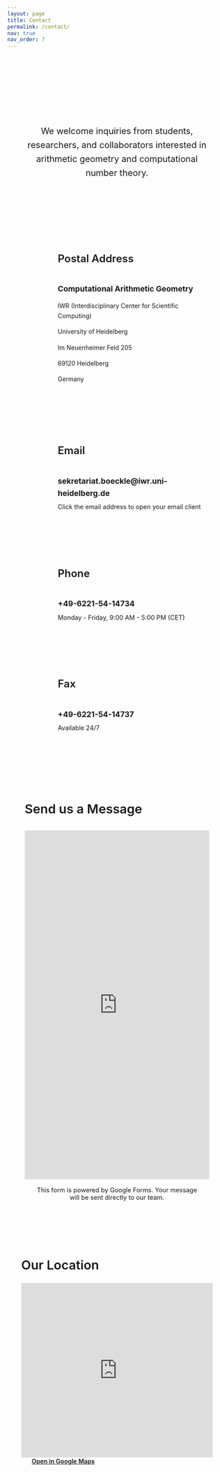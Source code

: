 ```yaml
---
layout: page
title: Contact
permalink: /contact/
nav: true
nav_order: 7
---
```


<div class="contact-intro mb-5">
  <h2 class="text-center mb-4 translatable-content" data-translation-key="contact.title">Get in Touch</h2>
  <p class="lead text-center translatable-content" data-translation-key="contact.intro">We welcome inquiries from students, researchers, and collaborators interested in arithmetic geometry and computational number theory.</p>
</div>

<div class="contact-container">
  <div class="contact-card">
    <div class="contact-icon">
      <i class="fas fa-map-marker-alt" aria-hidden="true"></i>
    </div>
    <div class="contact-content">
      <h3 class="translatable-content" data-translation-key="contact.postal_address">Postal Address</h3>
      <div class="address-block">
        <p><strong>Computational Arithmetic Geometry</strong></p>
        <p>IWR (Interdisciplinary Center for Scientific Computing)</p>
        <p>University of Heidelberg</p>
        <p>Im Neuenheimer Feld 205</p>
        <p>69120 Heidelberg</p>
        <p>Germany</p>
      </div>
    </div>
  </div>

  <div class="contact-card">
    <div class="contact-icon">
      <i class="fas fa-envelope" aria-hidden="true"></i>
    </div>
    <div class="contact-content">
      <h3 class="translatable-content" data-translation-key="common.email">Email</h3>
      <div class="contact-detail">
        <p><a href="mailto:sekretariat.boeckle@iwr.uni-heidelberg.de" class="email-link"><strong>sekretariat.boeckle@iwr.uni-heidelberg.de</strong></a></p>
        <small class="text-muted translatable-content" data-translation-key="contact.email_note">Click the email address to open your email client</small>
      </div>
    </div>
  </div>

  <div class="contact-card">
    <div class="contact-icon">
      <i class="fas fa-phone" aria-hidden="true"></i>
    </div>
    <div class="contact-content">
      <h3 class="translatable-content" data-translation-key="contact.phone">Phone</h3>
      <div class="contact-detail">
        <p><strong>+49-6221-54-14734</strong></p>
        <small class="text-muted translatable-content" data-translation-key="contact.phone_hours">Monday - Friday, 9:00 AM - 5:00 PM (CET)</small>
      </div>
    </div>
  </div>

  <div class="contact-card">
    <div class="contact-icon">
      <i class="fas fa-fax" aria-hidden="true"></i>
    </div>
    <div class="contact-content">
      <h3 class="translatable-content" data-translation-key="contact.fax">Fax</h3>
      <div class="contact-detail">
        <p><strong>+49-6221-54-14737</strong></p>
        <small class="text-muted translatable-content" data-translation-key="contact.fax_note">Available 24/7</small>
      </div>
    </div>
  </div>
</div>

<div class="contact-form-section mt-5">
  <div class="form-container">
    <h3 class="text-center mb-4 translatable-content" data-translation-key="contact.send_message">Send us a Message</h3>
    <div class="google-form-wrapper">
      <iframe 
        src="https://docs.google.com/forms/d/e/YOUR_GOOGLE_FORM_ID/viewform?embedded=true" 
        width="100%" 
        height="800" 
        frameborder="0" 
        marginheight="0" 
        marginwidth="0"
        title="Contact Form - AG Computational Arithmetic Geometry"
        class="google-form-iframe">
        Loading…
      </iframe>
    </div>
    <div class="form-note mt-3">
      <p class="text-center text-muted">
        <i class="fas fa-info-circle me-2" aria-hidden="true"></i>
        <span class="translatable-content" data-translation-key="contact.form_note">
          This form is powered by Google Forms. Your message will be sent directly to our team.
        </span>
      </p>
    </div>
  </div>
</div>

<div class="map-section mt-5">
  <div class="map-container">
    <h3 class="text-center mb-4 translatable-content" data-translation-key="contact.our_location">Our Location</h3>
    <div class="map-wrapper">
      <iframe
        width="100%"
        height="400"
        style="border:0; border-radius: var(--radius-lg);"
        loading="lazy"
        allowfullscreen
        title="Map showing the location of AG Computational Arithmetic Geometry at University of Heidelberg"
        src="https://www.google.com/maps/embed/v1/place?q=Im+Neuenheimer+Feld+205,+69120+Heidelberg,+Germany&key=AIzaSyBFw0Qbyq9zTFTd-tUY6dZWTgaQzuU17R8">
      </iframe>
    </div>
    <div class="map-actions mt-3 text-center">
      <a href="https://maps.google.com/?q=Im+Neuenheimer+Feld+205,+69120+Heidelberg,+Germany" 
         target="_blank" 
         rel="noopener" 
         class="btn btn-primary">
        <i class="fas fa-external-link-alt me-2" aria-hidden="true"></i><span class="translatable-content" data-translation-key="contact.open_in_google_maps">Open in Google Maps</span>
      </a>
    </div>
  </div>
</div>

<style>
.contact-intro {
  text-align: center;
  max-width: 800px;
  margin: 0 auto 3rem;
  padding: 2rem;
  background: linear-gradient(135deg, var(--bg-primary) 0%, var(--bg-secondary) 100%);
  border-radius: var(--radius-lg);
  border: 1px solid var(--border-color);
  box-shadow: var(--shadow-sm);
}

.contact-intro h2 {
  color: var(--text-primary);
  font-size: 2.5rem;
  font-weight: 700;
  margin-bottom: 1rem;
  background: linear-gradient(135deg, var(--primary) 0%, var(--heidelberg-red) 100%);
  -webkit-background-clip: text;
  -webkit-text-fill-color: transparent;
  background-clip: text;
}

.contact-intro .lead {
  font-size: 1.25rem;
  color: var(--text-secondary);
  line-height: 1.6;
}

.contact-container {
  max-width: 1000px;
  margin: 0 auto;
  display: grid;
  grid-template-columns: repeat(auto-fit, minmax(450px, 1fr));
  gap: 2rem;
  margin-bottom: 3rem;
}

.contact-card {
  display: flex;
  align-items: flex-start;
  gap: 1.5rem;
  padding: 2rem;
  background: var(--bg-primary);
  border: 1px solid var(--border-color);
  border-radius: var(--radius-lg);
  box-shadow: var(--shadow-sm);
  transition: all var(--transition-base);
}

.contact-card:hover {
  transform: translateY(-4px);
  box-shadow: var(--shadow-md);
  border-color: var(--primary);
}

.contact-icon {
  width: 60px;
  height: 60px;
  background: linear-gradient(135deg, var(--primary) 0%, var(--heidelberg-red) 100%);
  color: white;
  border-radius: 50%;
  display: flex;
  align-items: center;
  justify-content: center;
  font-size: 1.5rem;
  flex-shrink: 0;
  box-shadow: var(--shadow-sm);
  transition: all var(--transition-base);
}

.contact-card:hover .contact-icon {
  transform: scale(1.1);
  box-shadow: var(--shadow-md);
}

.contact-content {
  flex-grow: 1;
}

.contact-content h3 {
  color: var(--text-primary);
  font-size: 1.5rem;
  font-weight: 600;
  margin-bottom: 1rem;
  padding-bottom: 0.5rem;
  border-bottom: 2px solid var(--primary);
  display: inline-block;
}

.address-block p {
  color: var(--text-secondary);
  line-height: 1.6;
  margin-bottom: 0.5rem;
}

.address-block p:first-child {
  color: var(--text-primary);
  font-weight: 600;
  font-size: 1.1rem;
}

.contact-detail p {
  color: var(--text-secondary);
  line-height: 1.6;
  margin-bottom: 0.5rem;
  font-size: 1.1rem;
}

.contact-detail small {
  font-size: 0.9rem;
}

.email-link {
  color: var(--primary);
  text-decoration: none;
  transition: all var(--transition-base);
  border-bottom: 1px solid transparent;
}

.email-link:hover {
  color: var(--heidelberg-red);
  border-bottom-color: var(--heidelberg-red);
  text-decoration: none;
}

.email-link:focus {
  outline: 2px solid var(--primary);
  outline-offset: 2px;
  border-radius: 4px;
}

.map-section {
  max-width: 1000px;
  margin: 0 auto;
}

.map-container {
  background: var(--bg-primary);
  padding: 2rem;
  border-radius: var(--radius-lg);
  border: 1px solid var(--border-color);
  box-shadow: var(--shadow-sm);
}

.map-container h3 {
  color: var(--text-primary);
  font-size: 1.8rem;
  font-weight: 600;
  margin-bottom: 1.5rem;
}

.map-wrapper {
  position: relative;
  overflow: hidden;
  border-radius: var(--radius-lg);
  box-shadow: var(--shadow-sm);
}

.map-actions .btn {
  padding: 0.75rem 1.5rem;
  font-weight: 600;
  border-radius: var(--radius-lg);
  transition: all var(--transition-base);
}

.map-actions .btn:hover {
  transform: translateY(-2px);
  box-shadow: var(--shadow-md);
}

/* Contact Form Styles */
.contact-form-section {
  max-width: 800px;
  margin: 0 auto;
}

.form-container {
  background: var(--bg-primary);
  padding: 2.5rem;
  border-radius: var(--radius-lg);
  border: 1px solid var(--border-color);
  box-shadow: var(--shadow-sm);
}

.form-container h3 {
  color: var(--text-primary);
  font-size: 1.8rem;
  font-weight: 600;
  margin-bottom: 2rem;
}

.google-form-wrapper {
  position: relative;
  overflow: hidden;
  border-radius: var(--radius-md);
  box-shadow: var(--shadow-sm);
  background: var(--bg-secondary);
  border: 1px solid var(--border-color);
}

.google-form-iframe {
  border: none;
  border-radius: var(--radius-md);
  background: var(--bg-secondary);
  transition: all var(--transition-base);
}

.google-form-iframe:hover {
  box-shadow: var(--shadow-md);
}

.form-note {
  text-align: center;
  padding: 1rem;
  background: var(--bg-secondary);
  border-radius: var(--radius-md);
  border: 1px solid var(--border-color);
}

.form-note p {
  margin: 0;
  font-size: 0.9rem;
  color: var(--text-muted);
}

.form-note i {
  color: var(--primary);
}

/* Responsive adjustments */
@media (max-width: 768px) {
  .contact-intro h2 {
    font-size: 2rem;
  }
  
  .contact-intro .lead {
    font-size: 1.1rem;
  }
  
  .contact-container {
    grid-template-columns: 1fr;
    gap: 1.5rem;
  }
  
  .contact-card {
    flex-direction: column;
    text-align: center;
    gap: 1rem;
    padding: 1.5rem;
  }
  
  .contact-card:hover {
    transform: translateY(-2px);
  }
  
  .contact-icon {
    width: 50px;
    height: 50px;
    font-size: 1.25rem;
  }
  
  .contact-content h3 {
    font-size: 1.3rem;
  }
  
  .map-container {
    padding: 1.5rem;
  }
  
  .map-container h3 {
    font-size: 1.5rem;
  }
  
  .form-container {
    padding: 1.5rem;
  }
  
  .form-container h3 {
    font-size: 1.5rem;
  }
  
  .google-form-iframe {
    height: 700px;
  }
}

@media (max-width: 480px) {
  .contact-card {
    padding: 1rem;
  }
  
  .contact-icon {
    width: 40px;
    height: 40px;
    font-size: 1rem;
  }
  
  .contact-content h3 {
    font-size: 1.2rem;
  }
  
  .map-container {
    padding: 1rem;
  }
  
  .form-container {
    padding: 1rem;
  }
  
  .form-container h3 {
    font-size: 1.3rem;
  }
  
  .google-form-iframe {
    height: 600px;
  }
}
</style> 